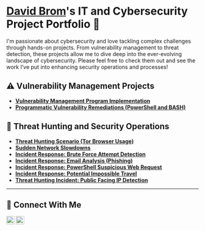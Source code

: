 # <a href="https://www.linkedin.com/in/david-brom-b923192b5/">David Brom</a>'s IT and Cybersecurity Project Portfolio 🔐

I'm passionate about cybersecurity and love tackling complex challenges through hands-on projects. From vulnerability management to threat detection, these projects allow me to dive deep into the ever-evolving landscape of cybersecurity. Please feel free to check them out and see the work I’ve put into enhancing security operations and processes!


## ⚠️ Vulnerability Management Projects

- **[Vulnerability Management Program Implementation](https://github.com/DavidBr27/vulnerability-management-program/tree/main)**
- **[Programmatic Vulnerability Remediations (PowerShell and BASH)](https://github.com/joshcybertest/programmatic-vulnerability-remediations)**

## 🚨 Threat Hunting and Security Operations

- **[Threat Hunting Scenario (Tor Browser Usage)](https://github.com/DavidBr27/threat-hunting-scenario-tor/tree/main)**
- **[Sudden Network Slowdowns](https://github.com/DavidBr27/Sudden-network-slowdowns/tree/main)**
- **[Incident Response: Brute Force Attempt Detection](https://github.com/DavidBr27/Incident-Response-Brute-Force-Attempt-Detection/tree/main)**
- **[Incident Response: Email Analysis (Phishing)](https://github.com/DavidBr27/Email-Analysis-Phishing/tree/main)**
- **[Incident Response: PowerShell Suspicious Web Request](https://github.com/DavidBr27/PowerShell-Suspicious-Web-Request/tree/main)**
- **[Incident Response: Potential Impossible Travel](https://github.com/DavidBr27/Potential-Impossible-Travel)**
- **[Threat Hunting Incident: Public Facing IP Detection](https://github.com/DavidBr27/Devices-Accidentally-Exposed-to-the-Internet/tree/main)**

<hr/>

## 🤳 Connect With Me

[<img align="left" alt="___________ | LinkedIn" width="22px" src="https://cdn.jsdelivr.net/npm/simple-icons@v3/icons/linkedin.svg" />][linkedin]
[<img align="left" alt="___________ | Instagram" width="22px" src="https://cdn.jsdelivr.net/npm/simple-icons@v3/icons/instagram.svg" />][instagram]

[instagram]: https://www.instagram.com/david.brom97/
[linkedin]: https://www.linkedin.com/in/david-brom97/


<!--
<img width="35" alt="image" src="https://github.com/user-attachments/assets/2f41c7cd-5ea8-4475-b451-a37161b6c3fb"> 
<img width="35" alt="image" src="https://github.com/user-attachments/assets/77649969-9910-4994-8b96-74a116cfb2a8">
-->
